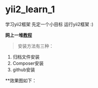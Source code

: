 # yii2_learn_1
学习yii2框架 先定一个小目标 运行yii2框架 :)

**网上一堆[教程 ](http://www.yiichina.com/doc/guide/2.0/start-installation)**

> 安装方法有三种：

1. 归档文件安装
2. Composer安装
3. github安装

**效果图如下：
[](http://www.yiichina.com//docs/guide/2.0/images/start-app-installed.png)

